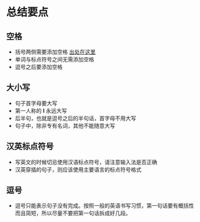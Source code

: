 # 总结要点

## 空格

- 括号两侧需要添加空格 [出处在这里](https://english.stackexchange.com/questions/241408/do-parentheses-need-spaces-either-side)
- 单词与标点符号之间无需添加空格
- 逗号之后要添加空格
      
## 大小写

- 句子首字母要大写
- 第一人称的 **I** 永远大写
- 后半句，也就是逗号之后的半句话，首字母不用大写
- 句子中，除非专有名词，其他不能随意大写

## 汉英标点符号

- 写英文的时候切忌使用汉语标点符号，请注意输入法是否正确
- 汉英穿插的句子，则应该使用主要语言的标点符号格式

## 逗号

- 逗号只能表示句子没有完成。按照一般的英语书写习惯，第一句话要有概括性而且简短，所以尽量不要把第一句话拆成好几段。

   
